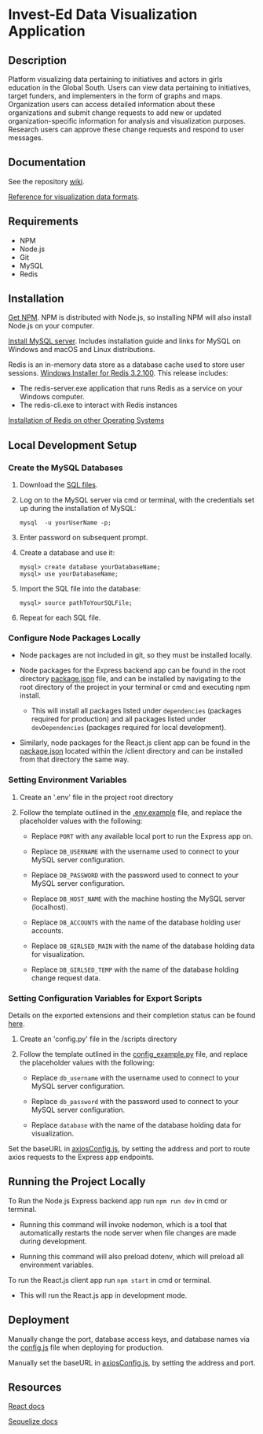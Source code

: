 # Invest-Ed Data Visualization Application

## Description

Platform visualizing data pertaining to initiatives and actors in girls education in the Global South. Users can view data pertaining to initiatives, target funders, and implementers in the form of graphs and maps. Organization users can access detailed information about these organizations and submit change requests to add new or updated organization-specific information for analysis and visualization purposes. Research users can approve these change requests and respond to user messages.

## Documentation
See the repository [wiki](https://drive.google.com/drive/folders/15WUivxM-EhF6RJQWcv_rD_IT9StVTMLD?usp=sharing).

[Reference for visualization data formats](https://github.com/condevcx3/Invest-Ed/blob/master/client/src/components/visualize/visDataFormats.js).

## Requirements
- NPM
- Node.js
- Git
- MySQL
- Redis

## Installation

[Get NPM](https://www.npmjs.com/get-npm). NPM is distributed with Node.js, so installing NPM will also install Node.js on your computer.

[Install MySQL server](https://www.mysqltutorial.org/install-mysql/). Includes installation guide and links for MySQL on Windows and macOS and Linux distributions.

Redis is an in-memory data store as a database cache used to store user sessions. [Windows Installer for Redis 3.2.100](https://github.com/microsoftarchive/redis/releases). This release includes:
- The redis-server.exe application that runs Redis as a service on your Windows computer.
- The redis-cli.exe to interact with Redis instances

[Installation of Redis on other Operating Systems](https://redis.io/)


## Local Development Setup

### Create the MySQL Databases

  1. Download the [SQL files](https://drive.google.com/drive/folders/1F94GavELVW6t3QTi_TZ1-gdbh-6WymjM?usp=sharing).
 
  2. Log on to the MySQL server via cmd or terminal, with the credentials set up during the installation of MySQL:
  
      ```mysql  -u yourUserName -p;```
  
  3. Enter password on subsequent prompt.
  4. Create a database and use it:
  
        ```
        mysql> create database yourDatabaseName;
        mysql> use yourDatabaseName;
        ```
    
  5. Import the SQL file into the database:
  
      ```mysql> source pathToYourSQLFile;```
      
  6. Repeat for each SQL file.

### Configure Node Packages Locally
- Node packages are not included in git, so they must be installed locally.
- Node packages for the Express backend app can be found in the root directory [package.json](https://github.com/condevcx3/Invest-Ed/blob/master/package.json) file, and can be installed by navigating to the root directory of the project in your terminal or cmd and executing npm install.
  - This will install all packages listed under ```dependencies``` (packages required for production) and all packages listed under ```devDependencies``` (packages required for local development).
			
- Similarly, node packages for the React.js client app can be found in the [package.json](https://github.com/condevcx3/Invest-Ed/blob/master/client/package.json) located within the /client directory and can be installed from that directory the same way.
	
### Setting Environment Variables
  1. Create an '.env' file in the project root directory
  2. Follow the template outlined in the [.env.example](https://github.com/condevcx3/Invest-Ed/blob/master/.env.example) file, and replace the placeholder values with the following:
		
      - Replace ```PORT``` with any available local port to run the Express app on.
			 
      - Replace ```DB_USERNAME``` with the username used to connect to your MySQL server configuration.
       
      - Replace `DB_PASSWORD` with the password used to connect to your MySQL server configuration.
   
      - Replace `DB_HOST_NAME` with the machine hosting the MySQL server (localhost).
			 
      - Replace `DB_ACCOUNTS` with the name of the database holding user accounts.
			 
      - Replace `DB_GIRLSED_MAIN` with the name of the database holding data for visualization.
			 
      - Replace `DB_GIRLSED_TEMP` with the name of the database holding change request data.
	
### Setting Configuration Variables for Export Scripts

Details on the exported extensions and their completion status can be found [here](https://docs.google.com/document/d/1SXOzwDf5ChshkCknToSA-1nWuUGQecdnXK4UQUnazx4/edit?usp=sharing).

  1. Create an 'config.py' file in the /scripts directory
  2. Follow the template outlined in the [config_example.py](https://github.com/condevcx3/Invest-Ed/blob/export-scripts/scripts/config_example.py) file, and replace the placeholder values with the following:
		
      - Replace ```db_username``` with the username used to connect to your MySQL server configuration.
       
      - Replace `db_password` with the password used to connect to your MySQL server configuration.
      
      - Replace `database` with the name of the database holding data for visualization.
   
      
      
Set the baseURL in [axiosConfig.js](https://github.com/condevcx3/Invest-Ed/blob/master/client/src/axios/axiosConfig.js), by setting the address and port to route axios requests to the Express app endpoints.
			
			
## Running the Project Locally

To Run the Node.js Express backend app run ```npm run dev``` in cmd or terminal.
		
- Running this command will invoke nodemon, which is a tool that automatically restarts the node server when file changes are made during development. 
		
- Running this command will also preload dotenv, which will preload all environment variables.
		
		
		
To run the React.js client app run ```npm start``` in cmd or terminal. 
		
  - This will run the React.js app in development mode.
		
		
## Deployment

Manually change the port, database access keys, and database names via the [config.js](https://github.com/condevcx3/Invest-Ed/blob/master/config.js) file when deploying for production.

Manually set the baseURL in [axiosConfig.js](https://github.com/condevcx3/Invest-Ed/blob/master/client/src/axios/axiosConfig.js), by setting the address and port.


## Resources

[React docs](https://reactjs.org/docs/getting-started.html)

[Sequelize docs](https://sequelize.org/)
